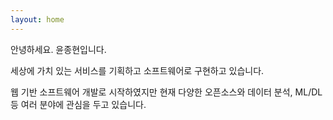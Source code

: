```yaml
---
layout: home
---
```


안녕하세요. 윤종현입니다.

세상에 가치 있는 서비스를 기획하고 소프트웨어로 구현하고 있습니다.

웹 기반 소프트웨어 개발로 시작하였지만 현재 다양한 오픈소스와 데이터 분석, ML/DL 등 여러 분야에 관심을 두고 있습니다.

